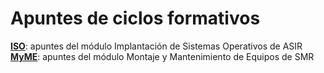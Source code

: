# Apuntes de ciclos formativos

**[ISO](ISO)**: apuntes del módulo Implantación de Sistemas Operativos de ASIR
**[MyME](MyME)**: apuntes del módulo Montaje y Mantenimiento de Equipos de SMR


